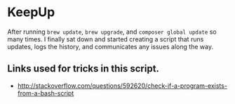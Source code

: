 # KeepUp

After running `brew update`, `brew upgrade`, and `composer global update` so many times. I finally sat down and started creating a script that runs updates, logs the history, and communicates any issues along the way.

## Links used for tricks in this script.
- http://stackoverflow.com/questions/592620/check-if-a-program-exists-from-a-bash-script